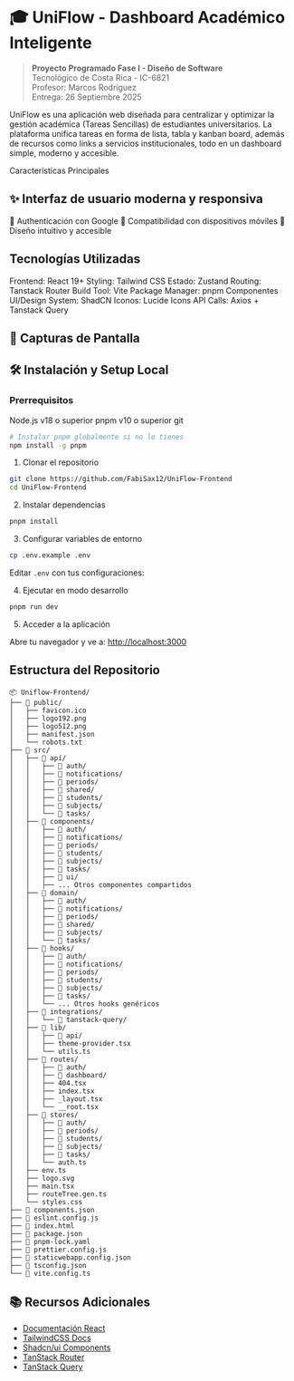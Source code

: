 # 🎓 UniFlow - Dashboard Académico Inteligente

> **Proyecto Programado Fase I - Diseño de Software**  
> Tecnológico de Costa Rica - IC-6821  
> Profesor: Marcos Rodríguez  
> Entrega: 26 Septiembre 2025

UniFlow es una aplicación web diseñada para centralizar y optimizar la gestión académica (Tareas Sencillas) de estudiantes universitarios. La plataforma unifica tareas en forma de lista, tabla y kanban board, además de recursos como links a servicios institucionales, todo en un dashboard simple, moderno y accesible.

Características Principales

## ✨ Interfaz de usuario moderna y responsiva
🔐 Authenticación con Google
📱 Compatibilidad con dispositivos móviles
🎨 Diseño intuitivo y accesible

## Tecnologías Utilizadas
Frontend: React 19+
Styling: Tailwind CSS
Estado: Zustand
Routing: Tanstack Router
Build Tool: Vite
Package Manager: pnpm
Componentes UI/Design System: ShadCN
Iconos: Lucide Icons
API Calls: Axios + Tanstack Query

## 📸 Capturas de Pantalla

## 🛠️ Instalación y Setup Local

### Prerrequisitos

Node.js v18 o superior
pnpm v10 o superior
git

```bash
# Instalar pnpm globalmente si no lo tienes
npm install -g pnpm
```

1. Clonar el repositorio

```bash
git clone https://github.com/FabiSax12/UniFlow-Frontend
cd UniFlow-Frontend
```

2. Instalar dependencias
```bash
pnpm install
```

3. Configurar variables de entorno
```bash
cp .env.example .env
```

Editar `.env` con tus configuraciones:

4. Ejecutar en modo desarrollo
```bash
pnpm run dev
```

5. Acceder a la aplicación

Abre tu navegador y ve a: [http://localhost:3000](http://localhost:3000)

## Estructura del Repositorio

```
📦 Uniflow-Frontend/
├── 📁 public/
│   ├── favicon.ico
│   ├── logo192.png
│   ├── logo512.png
│   ├── manifest.json
│   └── robots.txt
├── 📁 src/
│   ├── 📁 api/
│   │   ├── 📁 auth/
│   │   ├── 📁 notifications/
│   │   ├── 📁 periods/
│   │   ├── 📁 shared/
│   │   ├── 📁 students/
│   │   ├── 📁 subjects/
│   │   └── 📁 tasks/
│   ├── 📁 components/
│   │   ├── 📁 auth/
│   │   ├── 📁 notifications/
│   │   ├── 📁 periods/
│   │   ├── 📁 students/
│   │   ├── 📁 subjects/
│   │   ├── 📁 tasks/
│   │   ├── 📁 ui/
│   │   ├── ... Otros componentes compartidos
│   ├── 📁 domain/
│   │   ├── 📁 auth/
│   │   ├── 📁 notifications/
│   │   ├── 📁 periods/
│   │   ├── 📁 shared/
│   │   ├── 📁 subjects/
│   │   └── 📁 tasks/
│   ├── 📁 hooks/
│   │   ├── 📁 auth/
│   │   ├── 📁 notifications/
│   │   ├── 📁 periods/
│   │   ├── 📁 students/
│   │   ├── 📁 subjects/
│   │   ├── 📁 tasks/
│   │   └── ... Otros hooks genéricos
│   ├── 📁 integrations/
│   │   └── 📁 tanstack-query/
│   ├── 📁 lib/
│   │   ├── 📁 api/
│   │   ├── theme-provider.tsx
│   │   └── utils.ts
│   ├── 📁 routes/
│   │   ├── 📁 auth/
│   │   ├── 📁 dashboard/
│   │   ├── 404.tsx
│   │   ├── index.tsx
│   │   ├── _layout.tsx
│   │   └── __root.tsx
│   ├── 📁 stores/
│   │   ├── 📁 auth/
│   │   ├── 📁 periods/
│   │   ├── 📁 students/
│   │   ├── 📁 subjects/
│   │   ├── 📁 tasks/
│   │   └── auth.ts
│   ├── env.ts
│   ├── logo.svg
│   ├── main.tsx
│   ├── routeTree.gen.ts
│   └── styles.css
├── 📄 components.json
├── 📄 eslint.config.js
├── 📄 index.html
├── 📄 package.json
├── 📄 pnpm-lock.yaml
├── 📄 prettier.config.js
├── 📄 staticwebapp.config.json
├── 📄 tsconfig.json
└── 📄 vite.config.ts
```

## 📚 Recursos Adicionales

- [Documentación React](https://react.dev/)
- [TailwindCSS Docs](https://tailwindcss.com/docs)
- [Shadcn/ui Components](https://ui.shadcn.com/)
- [TanStack Router](https://tanstack.com/router)
- [TanStack Query](https://tanstack.com/query)
